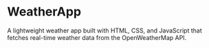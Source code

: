 # WeatherApp
 A lightweight weather app built with HTML, CSS, and JavaScript that fetches real-time weather data from the OpenWeatherMap API.
